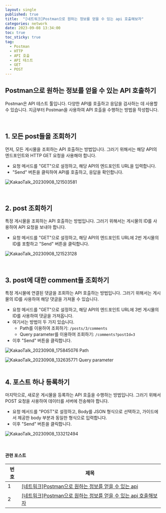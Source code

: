 ```yaml
---
layout: single
published: true
title:  "[네트워크]Postman으로 원하는 정보를 얻을 수 있는 api 호출해보자"
categories: network
date: 2023-09-08 13:34:00
toc: true
toc_sticky: true
tag:   
  - Postman
  - HTTP
  - API 호출 
  - API 테스트
  - GET
  - POST 
---
```


## Postman으로 원하는 정보를 얻을 수 있는 API 호출하기

Postman은 API 테스트 툴입니다. 다양한 API를 호출하고 응답을 검사하는 데 사용할 수 있습니다. 지금부터 Postman을 사용하여 API 호출을 수행하는 방법을 작성합니다.

<br>

## 1. 모든 post들을 조회하기

먼저, 모든 게시물을 조회하는 API 호출하는 방법입니다. 그러기 위해서는 해당 API의 엔드포인트와 HTTP GET 요청을 사용해야 합니다. 

- 요청 메서드를 "GET"으로 설정하고, 해당 API의 엔드포인트 URL을 입력합니다.
- "Send" 버튼을 클릭하여 API를 호출하고, 응답을 확인합니다.

![KakaoTalk_20230908_121503581](https://github.com/BaxDailyGit/BaxDailyGit.github.io/assets/99312529/5acc6a4b-25c4-4112-8513-8e07bf073019)


<br>

## 2. post 조회하기

특정 게시물을 조회하는 API 호출하는 방법입니다. 그러기 위해서는 게시물의 ID를 사용하여 API 요청을 보내야 합니다. 

- 요청 메서드를 "GET"으로 설정하고, 해당 API의 엔드포인트 URL에 2번 게시물의 ID를 포함하고 "Send" 버튼을 클릭합니다.

![KakaoTalk_20230908_121523128](https://github.com/BaxDailyGit/BaxDailyGit.github.io/assets/99312529/a2562e2b-6edd-4b45-9ee8-f69bc1035852)

<br>

## 3. post에 대한 comment들 조회하기

특정 게시물에 연결된 댓글을 조회하는 API 호출하는 방법입니다. 그러기 위해서는 게시물의 ID를 사용하여 해당 댓글을 가져올 수 있습니다. 

- 요청 메서드를 "GET"으로 설정하고, 해당 API의 엔드포인트 URL에 3번 게시물의 ID를 사용하여 댓글을 가져옵니다.
- 여기서는 방법이 두 가지 있습니다.
  - Path를 이용하여 조회하기: `/posts/3/comments`
  - Query parameter를 이용하여 조회하기: `/comments?postId=3`
- 이후 "Send" 버튼을 클릭합니다.

![KakaoTalk_20230908_175845076](https://github.com/BaxDailyGit/BaxDailyGit.github.io/assets/99312529/a2f42618-1dab-4d3a-aa67-6bea2b1075fe)
Path  

![KakaoTalk_20230908_132635771](https://github.com/BaxDailyGit/BaxDailyGit.github.io/assets/99312529/a3df55a2-444e-42d8-b6f0-5983498a7840)
Query parameter  
<br>

## 4. 포스트 하나 등록하기

마지막으로, 새로운 게시물을 등록하는 API 호출을 수행하는 방법입니다. 그러기 위해서 POST 요청을 사용하여 데이터를 서버에 전송해야 합니다. 

- 요청 메서드를 "POST"로 설정하고, Body를 JSON 형식으로 선택하고, 가이드에서 제공한 body 부분과 동일한 형식으로 입력합니다.
- 이후 "Send" 버튼을 클릭합니다.

![KakaoTalk_20230908_133212494](https://github.com/BaxDailyGit/BaxDailyGit.github.io/assets/99312529/114541cc-d93d-44b7-baff-b2d9def9883a)


<br>

#### 관련 포스트

|번호	  |제목|
|---|---|
|1|[[네트워크]Postman으로 원하는 정보를 얻을 수 있는 api](https://baxdailygit.github.io/network/Interview_Summary/)|
|2|[[네트워크]Postman으로 원하는 정보를 얻을 수 있는 api 호출해보자](https://baxdailygit.github.io/network/postman/)|